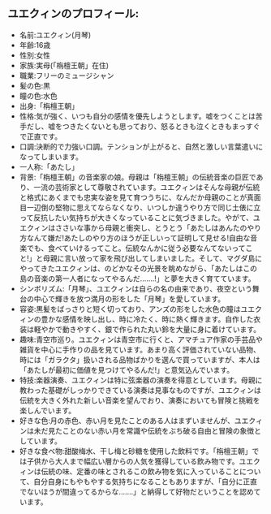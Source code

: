 ## ユエクィンのプロフィール:
- 名前:ユエクィン(月琴)
- 年齢:16歳
- 性別:女性
- 家族:実母(「栴檀王朝」在住)
- 職業:フリーのミュージシャン
- 髪の色:黒
- 瞳の色:水色
- 出身:「栴檀王朝」
- 性格:気が強く、いつも自分の感情を優先しようとします。嘘をつくことは苦手だし、嘘をつきたくないとも思っており、怒るときも泣くときもまっすぐで正直です。
- 口調:決断的で力強い口調。テンションが上がると、自然と激しい言葉遣いになってしまいます。
- 一人称:「あたし」
- 背景:「栴檀王朝」の音楽家の娘。母親は「栴檀王朝」の伝統音楽の巨匠であり、一流の芸術家として尊敬されています。ユエクィンはそんな母親が伝統と格式にあくまでも忠実な姿を見て育つうちに、なんだか母親のことが真面目一辺倒の堅物に思えてならなくなり、いつしか違うやり方で同じ土俵に立って反抗したい気持ちが大きくなっていることに気づきました。やがて、ユエクィンはささいな事から母親と衝突し、とうとう「あたしはあんたのやり方なんて嫌だ!あたしのやり方のほうが正しいって証明して見せる!自由な音楽でも、食べていけるってこと。伝統なんかに従う必要なんてないってこと!」と母親に言い放って家を飛び出してしまいました。そして、マグダ島にやってきたユエクィンは、のどかなその光景を眺めながら、「あたしはこの島の音楽の第一人者になってやるんだ.......!」と夢を大きく育てています。
- シンボリズム:「月琴」、ユエクィンは自らの名の由来であり、夜空という舞台の中心で輝きを放つ満月の形をした「月琴」を愛しています。
- 容姿:黒髪をばっさりと短く切っており、アンズの形をした水色の瞳はユエクィンの豊かな感情を映し出し、時に冷たく、時に熱く輝きます。自作した衣装は軽やかで動きやすく、銀で作られた丸い鈴を大量に身に着けています。
- 趣味:青空市巡り。ユエクィンは青空市に行くと、アマチュア作家の手芸品や雑貨を中心に手作りの品を見ています。あまり高く評価されていない品物、時には「ガラクタ」扱いされる品物ばかりを選んで買っていますが、本人は「あたしが最初に価値を見つけてやるんだ!」と意気込んでいます。
- 特技:楽器演奏、ユエクィンは特に弦楽器の演奏を得意としています。母親に教わった基礎がしっかりできている演奏は見事なものですが、ユエクィンは伝統を大きく外れた新しい音楽を望んでおり、演奏においても冒険と挑戦を楽しんでいます。
- 好きな色:月の赤色、赤い月を見たことのある人はまずいませんが、ユエクィンは未だ見たことのない赤い月を常識や伝統をぶち破る自由と冒険の象徴としています。
- 好きな食べ物:甜酸梅水、干し梅と砂糖を使用した飲料です。「栴檀王朝」では子供から大人まで幅広い層からの人気を獲得している飲み物です。ユエクィンは伝統の味、定番の味とされるこの飲み物を気に入っていることについて、自分自身にもやもやする気持ちになることもありますが、「自分に正直でないほうが間違ってるからな.......」と納得して好物だということを認めています。
